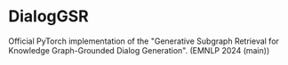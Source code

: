 # DialogGSR

Official PyTorch implementation of the "Generative Subgraph Retrieval for Knowledge Graph-Grounded Dialog Generation".
(EMNLP 2024 (main))

